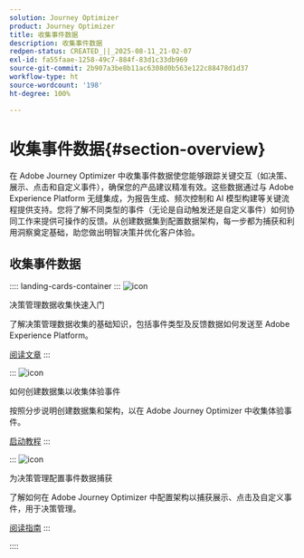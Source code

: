 ```yaml
---
solution: Journey Optimizer
product: Journey Optimizer
title: 收集事件数据
description: 收集事件数据
redpen-status: CREATED_||_2025-08-11_21-02-07
exl-id: fa55faae-1258-49c7-884f-83d1c33db969
source-git-commit: 2b907a3be8b11ac6308d0b563e122c88478d1d37
workflow-type: ht
source-wordcount: '198'
ht-degree: 100%

---
```


# 收集事件数据{#section-overview}

在 Adobe Journey Optimizer 中收集事件数据使您能够跟踪关键交互（如决策、展示、点击和自定义事件），确保您的产品建议精准有效。这些数据通过与 Adobe Experience Platform 无缝集成，为报告生成、频次控制和 AI 模型构建等关键流程提供支持。您将了解不同类型的事件（无论是自动触发还是自定义事件）如何协同工作来提供可操作的反馈。从创建数据集到配置数据架构，每一步都为捕获和利用洞察奠定基础，助您做出明智决策并优化客户体验。

## 收集事件数据

:::: landing-cards-container
:::
![icon](https://cdn.experienceleague.adobe.com/icons/book.svg)

决策管理数据收集快速入门

了解决策管理数据收集的基础知识，包括事件类型及反馈数据如何发送至 Adobe Experience Platform。

[阅读文章](../using/offers/data-collection/data-collection.md)
:::

:::
![icon](https://cdn.experienceleague.adobe.com/icons/circle-play.svg)

如何创建数据集以收集体验事件

按照分步说明创建数据集和架构，以在 Adobe Journey Optimizer 中收集体验事件。

[启动教程](../using/offers/data-collection/create-dataset.md)
:::

:::
![icon](https://cdn.experienceleague.adobe.com/icons/gear.svg)

为决策管理配置事件数据捕获

了解如何在 Adobe Journey Optimizer 中配置架构以捕获展示、点击及自定义事件，用于决策管理。

[阅读指南](../using/offers/data-collection/schema-requirement.md)
:::

::::
